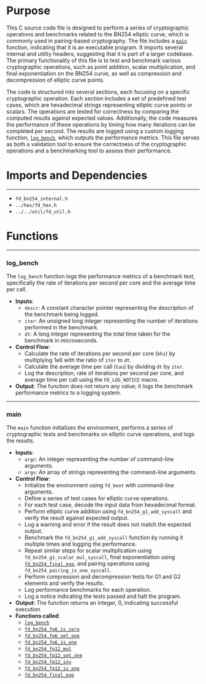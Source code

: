 # Purpose
This C source code file is designed to perform a series of cryptographic operations and benchmarks related to the BN254 elliptic curve, which is commonly used in pairing-based cryptography. The file includes a [`main`](#main) function, indicating that it is an executable program. It imports several internal and utility headers, suggesting that it is part of a larger codebase. The primary functionality of this file is to test and benchmark various cryptographic operations, such as point addition, scalar multiplication, and final exponentiation on the BN254 curve, as well as compression and decompression of elliptic curve points.

The code is structured into several sections, each focusing on a specific cryptographic operation. Each section includes a set of predefined test cases, which are hexadecimal strings representing elliptic curve points or scalars. The operations are tested for correctness by comparing the computed results against expected values. Additionally, the code measures the performance of these operations by timing how many iterations can be completed per second. The results are logged using a custom logging function, [`log_bench`](#log_bench), which outputs the performance metrics. This file serves as both a validation tool to ensure the correctness of the cryptographic operations and a benchmarking tool to assess their performance.
# Imports and Dependencies

---
- `fd_bn254_internal.h`
- `../hex/fd_hex.h`
- `../../util/fd_util.h`


# Functions

---
### log\_bench<!-- {{#callable:log_bench}} -->
The `log_bench` function logs the performance metrics of a benchmark test, specifically the rate of iterations per second per core and the average time per call.
- **Inputs**:
    - `descr`: A constant character pointer representing the description of the benchmark being logged.
    - `iter`: An unsigned long integer representing the number of iterations performed in the benchmark.
    - `dt`: A long integer representing the total time taken for the benchmark in microseconds.
- **Control Flow**:
    - Calculate the rate of iterations per second per core (`khz`) by multiplying 1e6 with the ratio of `iter` to `dt`.
    - Calculate the average time per call (`tau`) by dividing `dt` by `iter`.
    - Log the description, rate of iterations per second per core, and average time per call using the `FD_LOG_NOTICE` macro.
- **Output**: The function does not return any value; it logs the benchmark performance metrics to a logging system.


---
### main<!-- {{#callable:main}} -->
The `main` function initializes the environment, performs a series of cryptographic tests and benchmarks on elliptic curve operations, and logs the results.
- **Inputs**:
    - `argc`: An integer representing the number of command-line arguments.
    - `argv`: An array of strings representing the command-line arguments.
- **Control Flow**:
    - Initialize the environment using `fd_boot` with command-line arguments.
    - Define a series of test cases for elliptic curve operations.
    - For each test case, decode the input data from hexadecimal format.
    - Perform elliptic curve addition using `fd_bn254_g1_add_syscall` and verify the result against expected output.
    - Log a warning and error if the result does not match the expected output.
    - Benchmark the `fd_bn254_g1_add_syscall` function by running it multiple times and logging the performance.
    - Repeat similar steps for scalar multiplication using `fd_bn254_g1_scalar_mul_syscall`, final exponentiation using [`fd_bn254_final_exp`](fd_bn254_pairing.c.driver.md#fd_bn254_final_exp), and pairing operations using `fd_bn254_pairing_is_one_syscall`.
    - Perform compression and decompression tests for G1 and G2 elements and verify the results.
    - Log performance benchmarks for each operation.
    - Log a notice indicating the tests passed and halt the program.
- **Output**: The function returns an integer, 0, indicating successful execution.
- **Functions called**:
    - [`log_bench`](#log_bench)
    - [`fd_bn254_fp6_is_zero`](fd_bn254_internal.h.driver.md#fd_bn254_fp6_is_zero)
    - [`fd_bn254_fp6_set_one`](fd_bn254_internal.h.driver.md#fd_bn254_fp6_set_one)
    - [`fd_bn254_fp6_is_one`](fd_bn254_internal.h.driver.md#fd_bn254_fp6_is_one)
    - [`fd_bn254_fp12_mul`](fd_bn254_field_ext.c.driver.md#fd_bn254_fp12_mul)
    - [`fd_bn254_fp12_set_one`](fd_bn254_internal.h.driver.md#fd_bn254_fp12_set_one)
    - [`fd_bn254_fp12_inv`](fd_bn254_field_ext.c.driver.md#fd_bn254_fp12_inv)
    - [`fd_bn254_fp12_is_one`](fd_bn254_internal.h.driver.md#fd_bn254_fp12_is_one)
    - [`fd_bn254_final_exp`](fd_bn254_pairing.c.driver.md#fd_bn254_final_exp)


